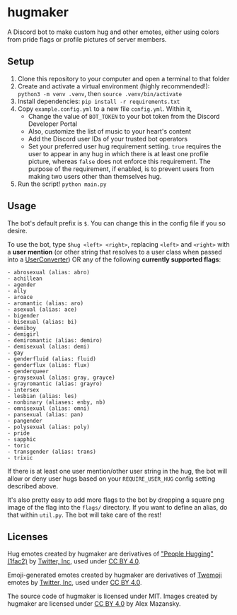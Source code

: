# hugmaker
A Discord bot to make custom hug and other emotes, either using colors from pride flags or profile pictures of server members.

## Setup
1. Clone this repository to your computer and open a terminal to that folder
1. Create and activate a virtual environment (highly recommended!): `python3 -m venv .venv`, then `source .venv/bin/activate`
1. Install dependencies: `pip install -r requirements.txt`
1. Copy `example.config.yml` to a new file `config.yml`. Within it,
    - Change the value of `BOT_TOKEN` to your bot token from the Discord Developer Portal
    - Also, customize the list of music to your heart's content
    - Add the Discord user IDs of your trusted bot operators
    - Set your preferred user hug requirement setting. `true` requires the user to appear in any hug in which there is at least one profile picture, whereas `false` does not enforce this requirement. The purpose of the requirement, if enabled, is to prevent users from making two users other than themselves hug.
1. Run the script! `python main.py`

## Usage
The bot's default prefix is `$`. You can change this in the config file if you so desire.

To use the bot, type `$hug <left> <right>`, replacing `<left>` and `<right>` with a **user mention** (or other string that resolves to a user class when passed into a [UserConverter](https://discordpy.readthedocs.io/en/latest/ext/commands/api.html#discord.ext.commands.UserConverter)) OR any of the following **currently supported flags**:
```
- abrosexual (alias: abro)
- achillean
- agender
- ally
- aroace
- aromantic (alias: aro)
- asexual (alias: ace)
- bigender
- bisexual (alias: bi)
- demiboy
- demigirl
- demiromantic (alias: demiro)
- demisexual (alias: demi)
- gay
- genderfluid (alias: fluid)
- genderflux (alias: flux)
- genderqueer
- graysexual (alias: gray, grayce)
- grayromantic (alias: grayro)
- intersex
- lesbian (alias: les)
- nonbinary (aliases: enby, nb)
- omnisexual (alias: omni)
- pansexual (alias: pan)
- pangender
- polysexual (alias: poly)
- pride
- sapphic
- toric
- transgender (alias: trans)
- trixic
```
If there is at least one user mention/other user string in the hug, the bot will allow or deny user hugs based on your `REQUIRE_USER_HUG` config setting described above.

It's also pretty easy to add more flags to the bot by dropping a square png image of the flag into the `flags/` directory. If you want to define an alias, do that within `util.py`. The bot will take care of the rest!

## Licenses
Hug emotes created by hugmaker are derivatives of ["People Hugging" (1fac2)](https://abs.twimg.com/emoji/v2/svg/1fac2.svg) by [Twitter, Inc](https://twemoji.twitter.com/), used under [CC BY 4.0](https://creativecommons.org/licenses/by/4.0/).

Emoji-generated emotes created by hugmaker are derivatives of [Twemoji](https://twemoji.twitter.com/) emotes by [Twitter, Inc](https://twemoji.twitter.com/), used under [CC BY 4.0](https://creativecommons.org/licenses/by/4.0/).

The source code of hugmaker is licensed under MIT. Images created by hugmaker are licensed under [CC BY 4.0](https://creativecommons.org/licenses/by/4.0/) by Alex Mazansky.
